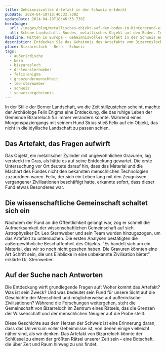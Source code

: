 ```yaml
---
title: Geheimnisvolles Artefakt in der Schweiz entdeckt
pubDate: 2024-04-10T18:46:33.730Z
updateDate: 2024-04-10T18:46:33.730Z
heroImage:
  url: /images/blog/metallisches-objekt-auf-dem-boden-im-hintergrund-ein-dorf-zu-sehen.webp
  alt: Schöne Landschaft. Rundes, metallisches Objekt auf dem Boden. Im Hintergrund ist ein Dorf zu sehen.
headline: Mitten in Europa - Geheimnisvolles Artefakt in der Schweiz entdeckt
description: Entdecken Sie das Geheimnis des Artefakts von Bizarresloch, ein mysteriöser Fund im Kanton Bern, der die wissenschaftliche Gemeinschaft in Aufruhr versetzt.
place: Bizzaresloch - Bern - Schweiz
tags:
  - außerirdische
  - bern
  - bizzaresloch
  - dr-leo-sternweber
  - felix-enigma
  - grenzendermenschheit
  - leo-sternweber
  - schweiz
  - schweizergeheimnis
---
```


In der Stille der Berner Landschaft, wo die Zeit stillzustehen scheint, machte der Archäologe Felix Enigma eine Entdeckung, die das ruhige Leben der Gemeinde Bizarreloch für immer verändern könnte. Während eines Morgenspaziergangs mit seinem Hund Sirius stieß Felix auf ein Objekt, das nicht in die idyllische Landschaft zu passen schien.

## Das Artefakt, das Fragen aufwirft

Das Objekt, ein metallischer Zylinder mit ungewöhnlichen Gravuren, lag versteckt im Gras, als hätte es auf seine Entdeckung gewartet. Die erste Untersuchung vor Ort deutete darauf hin, dass das Material und die Machart des Fundes nicht den bekannten menschlichen Technologien zuzuordnen waren. Felix, der sich ein Leben lang mit den Zeugnissen vergangener Zivilisationen beschäftigt hatte, erkannte sofort, dass dieser Fund etwas Besonderes war.

## Die wissenschaftliche Gemeinschaft schaltet sich ein

Nachdem der Fund an die Öffentlichkeit gelangt war, zog er schnell die Aufmerksamkeit der wissenschaftlichen Gemeinschaft auf sich. Astrophysiker Dr. Leo Sternweber und sein Team wurden hinzugezogen, um das Artefakt zu untersuchen. Die ersten Analysen bestätigten die außergewöhnliche Beschaffenheit des Objekts. "Es handelt sich um ein Material, das wir so noch nicht gesehen haben. Die Gravuren könnten eine Art Schrift sein, die uns Einblicke in eine unbekannte Zivilisation bietet", erklärte Dr. Sternweber.

## Auf der Suche nach Antworten

Die Entdeckung wirft grundlegende Fragen auf: Woher kommt das Artefakt? Was ist sein Zweck? Und was bedeutet sein Fund für unsere Sicht auf die Geschichte der Menschheit und möglicherweise auf außerirdische Zivilisationen? Während die Forschungen weitergehen, steht die Gemeinschaft von Bizarreloch im Zentrum eines Rätsels, das die Grenzen der Wissenschaft und der menschlichen Neugier auf die Probe stellt.

Diese Geschichte aus dem Herzen der Schweiz ist eine Erinnerung daran, dass das Universum voller Geheimnisse ist, von denen einige vielleicht näher sind, als wir denken. Das Artefakt von Bizarreloch könnte der Schlüssel zu einem der größten Rätsel unserer Zeit sein – eine Botschaft, die über Zeit und Raum hinweg zu uns findet.

